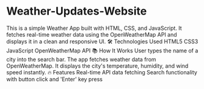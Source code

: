 # Weather-Updates-Website
This is a simple Weather App built with HTML, CSS, and JavaScript.
It fetches real-time weather data using the OpenWeatherMap API and displays it in a clean and responsive UI.
🛠️ Technologies Used
HTML5
CSS3
JavaScript
OpenWeatherMap API
📚 How It Works
User types the name of a city into the search bar.
The app fetches weather data from OpenWeatherMap.
It displays the city's temperature, humidity, and wind speed instantly.
🔥 Features
Real-time API data fetching
Search functionality with button click and 'Enter' key press
